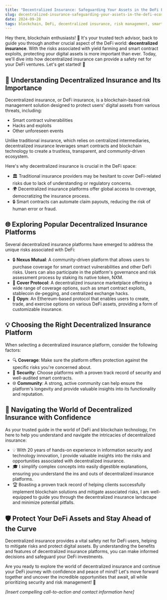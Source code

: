 ```yaml
---
title: "Decentralized Insurance: Safeguarding Your Assets in the DeFi Ecosystem"
slug: decentralized-insurance-safeguarding-your-assets-in-the-defi-ecosystem
date: 2024-09-28
tags: blockchain, DeFi, decentralized insurance, risk management, smart contracts
---
```


Hey there, blockchain enthusiasts! 🌟 It's your trusted tech advisor, back to guide you through another crucial aspect of the DeFi world: **decentralized insurance**. With the risks associated with yield farming and smart contract exploits, protecting your digital assets is more important than ever. Today, we'll dive into how decentralized insurance can provide a safety net for your DeFi ventures. Let's get started! 🎢

## 🤔 Understanding Decentralized Insurance and Its Importance

Decentralized insurance, or DeFi insurance, is a blockchain-based risk management solution designed to protect users' digital assets from various threats, including:

- Smart contract vulnerabilities
- Hacks and exploits
- Other unforeseen events

Unlike traditional insurance, which relies on centralized intermediaries, decentralized insurance leverages smart contracts and blockchain technology to create a trustless, transparent, and community-driven ecosystem.

Here's why decentralized insurance is crucial in the DeFi space:

- 🏛️ Traditional insurance providers may be hesitant to cover DeFi-related risks due to lack of understanding or regulatory concerns.
- 🌍 Decentralized insurance platforms offer global access to coverage, democratizing the insurance process.
- 🔒 Smart contracts can automate claim payouts, reducing the risk of human error or fraud.

## 🌐 Exploring Popular Decentralized Insurance Platforms

Several decentralized insurance platforms have emerged to address the unique risks associated with DeFi:

- 🔒 **Nexus Mutual**: A community-driven platform that allows users to purchase coverage for smart contract vulnerabilities and other DeFi risks. Users can also participate in the platform's governance and risk assessment process by staking its native token, NXM.
- 🌟 **Cover Protocol**: A decentralized insurance marketplace offering a wide range of coverage options, such as smart contract exploits, stablecoin de-pegging, and centralized exchange hacks.
- 🔗 **Opyn**: An Ethereum-based protocol that enables users to create, trade, and exercise options on various DeFi assets, providing a form of customizable insurance.

## 💡 Choosing the Right Decentralized Insurance Platform

When selecting a decentralized insurance platform, consider the following factors:

- 🔍 **Coverage**: Make sure the platform offers protection against the specific risks you're concerned about.
- 🔐 **Security**: Choose platforms with a proven track record of security and well-audited smart contracts.
- 🌐 **Community**: A strong, active community can help ensure the platform's longevity and provide valuable insights into its functionality and reputation.

## 🧭 Navigating the World of Decentralized Insurance with Confidence

As your trusted guide in the world of DeFi and blockchain technology, I'm here to help you understand and navigate the intricacies of decentralized insurance:

- 💡 With 20 years of hands-on experience in information security and technology innovation, I provide valuable insights into the risks and opportunities associated with decentralized insurance.
- 🎓 I simplify complex concepts into easily digestible explanations, ensuring you understand the ins and outs of decentralized insurance platforms.
- 🏆 Boasting a proven track record of helping clients successfully implement blockchain solutions and mitigate associated risks, I am well-equipped to guide you through the decentralized insurance landscape and minimize potential pitfalls.

## 🛡️ Protect Your DeFi Assets and Stay Ahead of the Curve

Decentralized insurance provides a vital safety net for DeFi users, helping to mitigate risks and protect digital assets. By understanding the benefits and features of decentralized insurance platforms, you can make informed decisions and safeguard your DeFi investments.

Are you ready to explore the world of decentralized insurance and continue your DeFi journey with confidence and peace of mind? Let's move forward together and uncover the incredible opportunities that await, all while prioritizing security and risk management! 🌟

*[Insert compelling call-to-action and contact information here]*